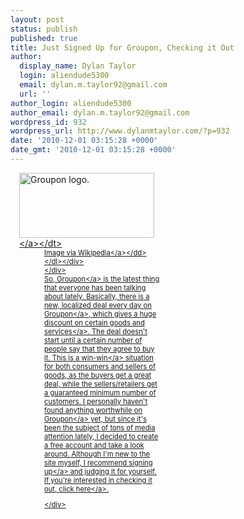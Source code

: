```yaml
---
layout: post
status: publish
published: true
title: Just Signed Up for Groupon, Checking it Out
author:
  display_name: Dylan Taylor
  login: aliendude5300
  email: dylan.m.taylor92@gmail.com
  url: ''
author_login: aliendude5300
author_email: dylan.m.taylor92@gmail.com
wordpress_id: 932
wordpress_url: http://www.dylanmtaylor.com/?p=932
date: '2010-12-01 03:15:28 +0000'
date_gmt: '2010-12-01 03:15:28 +0000'
---
```

<div class="zemanta-img" style="margin: 1em; display: block;">
<div>
<dl class="wp-caption alignright" style="width: 226px;">
<dt class="wp-caption-dt"><a href="http:&#47;&#47;dylanmtaylor.com&#47;wp-content&#47;uploads&#47;2010&#47;12&#47;FileGroupon-logo_low_res.jpg"><img title="Groupon logo." src="http:&#47;&#47;www.dylanmtaylor.com&#47;wp-content&#47;uploads&#47;2010&#47;12&#47;Groupon-logo_low_res.jpg" alt="Groupon logo." width="216" height="104" &#47;><&#47;a><&#47;dt>
<dd class="wp-caption-dd zemanta-img-attribution" style="font-size: 0.8em;">Image via <a href="http:&#47;&#47;dylanmtaylor.com&#47;wp-content&#47;uploads&#47;2010&#47;12&#47;FileGroupon-logo_low_res.jpg">Wikipedia<&#47;a><&#47;dd> <&#47;dl><&#47;div><br />
<&#47;div><br />
So, <a href="http:&#47;&#47;www.groupon.com&#47;r&#47;uu12840009">Groupon<&#47;a> is the latest thing that everyone has been talking about lately. Basically, there is a new, localized deal every day on <a href="http:&#47;&#47;www.groupon.com&#47;r&#47;uu12840009">Groupon<&#47;a>, which gives a huge discount on certain <a class="zem_slink" title="Goods and services" rel="wikipedia" href="http:&#47;&#47;en.wikipedia.org&#47;wiki&#47;Goods_and_services">goods and services<&#47;a>. The deal doesn't start until a certain number of people say that they agree to buy it. This is a <a class="zem_slink" title="Win-win game" rel="wikipedia" href="http:&#47;&#47;en.wikipedia.org&#47;wiki&#47;Win-win_game">win-win<&#47;a> situation for both consumers and sellers of goods, as the buyers get a great deal, while the sellers&#47;retailers get a guaranteed minimum number of customers. I personally haven't found anything worthwhile on <a href="http:&#47;&#47;www.groupon.com&#47;r&#47;uu12840009">Groupon<&#47;a> yet, but since it's been the subject of tons of media attention lately, I decided to create a free account and take a look around. Although I'm new to the site myself, I recommend <a href="http:&#47;&#47;www.groupon.com&#47;r&#47;uu12840009">signing up<&#47;a> and judging it for yourself. If you're interested in checking it out, <a href="http:&#47;&#47;www.groupon.com&#47;r&#47;uu12840009">click here<&#47;a>.</p>
<div class="zemanta-pixie" style="margin-top: 10px; height: 15px;"><img class="zemanta-pixie-img" style="border: medium none; float: right;" src="http:&#47;&#47;dylanmtaylor.com&#47;wp-content&#47;uploads&#47;2010&#47;12&#47;pixy11.gif" alt="" &#47;><&#47;div></p>
